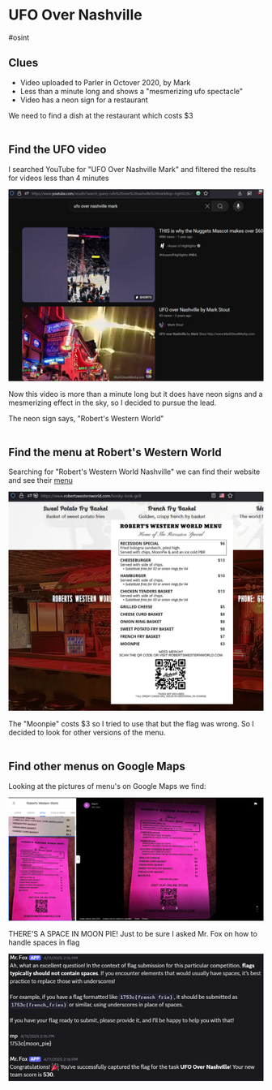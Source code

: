# UFO Over Nashville

#osint 

## Clues

- Video uploaded to Parler in Octover 2020, by Mark
- Less than a minute long and shows a "mesmerizing ufo spectacle"
- Video has a neon sign for a restaurant

We need to find a dish at the restaurant which costs $3
<br>
<br>
## Find the UFO video

I searched YouTube for "UFO Over Nashville Mark" and filtered the results for videos less than 4 minutes

![YouTube results for UFO Over Nashville Mark filtered by less than 4 minutes](screenshots/ufo-over-nashville/image.png)

Now this video is more than a minute long but it does have neon signs and a mesmerizing effect in the sky, so I decided to pursue the lead.

The neon sign says, "Robert's Western World"
<br>
<br>
## Find the menu at Robert's Western World

Searching for "Robert's Western World Nashville" we can find their website and see their [menu](https://www.robertswesternworld.com/honky-tonk-grill)

![alt text](screenshots/ufo-over-nashville/image1.png)

The "Moonpie" costs $3 so I tried to use that but the flag was wrong. So I decided to look for other versions of the menu.
<br>
<br>
## Find other menus on Google Maps

Looking at the pictures of menu's on Google Maps we find:

![alt text](screenshots/ufo-over-nashville/image2.png)

THERE'S A SPACE IN MOON PIE! Just to be sure I asked Mr. Fox on how to handle spaces in flag

![alt text](screenshots/ufo-over-nashville/image3.png)